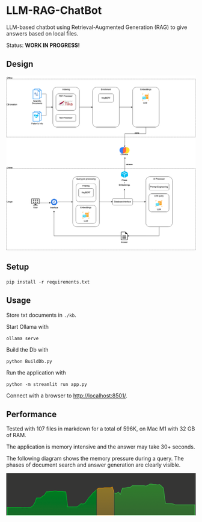 # LLM-RAG-ChatBot

LLM-based chatbot using Retrieval-Augmented Generation (RAG) to give answers based on local files.

Status: **WORK IN PROGRESS!**

## Design

![doc](docs/img/RAG.drawio.png)

## Setup

`pip install -r requirements.txt`

## Usage

Store txt documents in `./kb`.

Start Ollama with

```shell
ollama serve
```

Build the Db with

```shell
python BuildDb.py
```

Run the application with

```shell
python -m streamlit run app.py
```

Connect with a browser to [http://localhost:8501/](http://localhost:8501/).

## Performance

Tested with 107 files in markdown for a total of 596K, on Mac M1 with 32 GB of RAM.

The application is memory intensive and the answer may take 30+ seconds.

The following diagram shows the memory pressure during a query. The phases of document search and answer generation are clearly visible.

![memory pressure](docs/img/memory.png)

